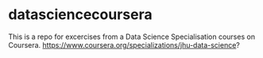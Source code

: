 # datasciencecoursera

This is a repo for excercises from a Data Science Specialisation courses on Coursera.
https://www.coursera.org/specializations/jhu-data-science?

